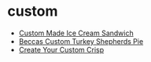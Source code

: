 # custom

 * [Custom Made Ice Cream Sandwich](../index/c/custom-made-ice-cream-sandwich-354889.json)
 * [Beccas Custom Turkey Shepherds Pie](../index/b/beccas-custom-turkey-shepherds-pie.json)
 * [Create Your Custom Crisp](../index/c/create-your-custom-crisp.json)
